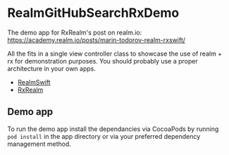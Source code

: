# RealmGitHubSearchRxDemo
The demo app for RxRealm's post on realm.io: <https://academy.realm.io/posts/marin-todorov-realm-rxswift/>

All the fits in a single view controller class to showcase the use of realm + rx for demonstration purposes. You should probably use a proper architecture in your own apps.

* [RealmSwift](https://github.com/realm/realm-cocoa)
* [RxRealm](https://github.com/RxSwiftCommunity/RxRealm)

## Demo app

To run the demo app install the dependancies via CocoaPods by running `pod install` in the app directory or via your preferred dependency management method.